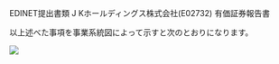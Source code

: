 EDINET提出書類 J Kホールディングス株式会社(E02732) 有価証券報告書

以上述べた事項を事業系統図によって示すと次のとおりになります。

![](_page_0_Figure_2.jpeg)